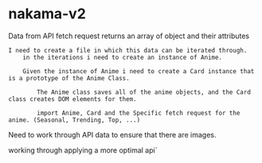 # nakama-v2

Data from API fetch request returns an array of object and their attributes

    I need to create a file in which this data can be iterated through.
        in the iterations i need to create an instance of Anime.
        
        Given the instance of Anime i need to create a Card instance that is a prototype of the Anime Class.

            The Anime class saves all of the anime objects, and the Card class creates DOM elements for them.

            import Anime, Card and the Specific fetch request for the anime. (Seasonal, Trending, Top, ...)



Need to work through API data to ensure that there are images.

working through applying a more optimal api`

